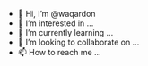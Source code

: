 - 👋 Hi, I’m @waqardon
- 👀 I’m interested in ...
- 🌱 I’m currently learning ...
- 💞️ I’m looking to collaborate on ...
- 📫 How to reach me ...

<!---
waqardon/waqardon is a ✨ special ✨ repository because its `README.md` (this file) appears on your GitHub profile.
You can click the Preview link to take a look at your changes.
--->
